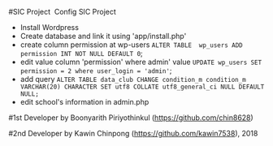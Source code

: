 #SIC Project
﻿
﻿Config SIC Project
  - Install Wordpress
  - Create database and link it using 'app/install.php'
  - create column permission at wp-users
      `ALTER TABLE  wp_users ADD  permission INT NOT NULL DEFAULT 0`;
  - edit value column 'permission' where admin' value
      `UPDATE wp_users SET permission = 2 where user_login = 'admin'`;
  - add query `ALTER TABLE data_club CHANGE condition_m condition_m VARCHAR(20) CHARACTER SET utf8 COLLATE utf8_general_ci NULL DEFAULT NULL;`
  - edit school's information in admin.php

#1st Developer by Boonyarith Piriyothinkul (https://github.com/chin8628)

#2nd Developer by Kawin Chinpong (https://github.com/kawin7538), 2018
